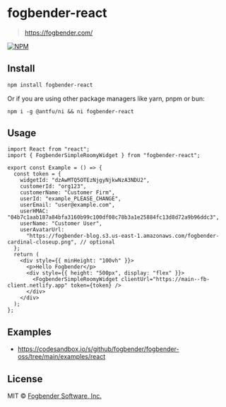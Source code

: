 # fogbender-react

> https://fogbender.com/

[![NPM](https://img.shields.io/npm/v/fogbender-react.svg)](https://www.npmjs.com/package/fogbender-react)

## Install

```bash
npm install fogbender-react
```

Or if you are using other package managers like yarn, pnpm or bun:

```
npm i -g @antfu/ni && ni fogbender-react
```

## Usage

```tsx
import React from "react";
import { FogbenderSimpleRoomyWidget } from "fogbender-react";

export const Example = () => {
  const token = {
    widgetId: "dzAwMTQ5OTEzNjgyNjkwNzA3NDU2",
    customerId: "org123",
    customerName: "Customer Firm",
    userId: "example_PLEASE_CHANGE",
    userEmail: "user@example.com",
    userHMAC: "04b7c1aab187a84bfa3160b99c100df08c78b3a1e25884fc13d8d72a9b96ddc3",
    userName: "Customer User",
    userAvatarUrl:
      "https://fogbender-blog.s3.us-east-1.amazonaws.com/fogbender-cardinal-closeup.png", // optional
  };
  return (
    <div style={{ minHeight: "100vh" }}>
      <p>Hello Fogbender</p>
      <div style={{ height: "500px", display: "flex" }}>
        <FogbenderSimpleRoomyWidget clientUrl="https://main--fb-client.netlify.app" token={token} />
      </div>
    </div>
  );
};
```

## Examples

- https://codesandbox.io/s/github/fogbender/fogbender-oss/tree/main/examples/react

## License

MIT © [Fogbender Software, Inc.](https://github.com/fogbender)
